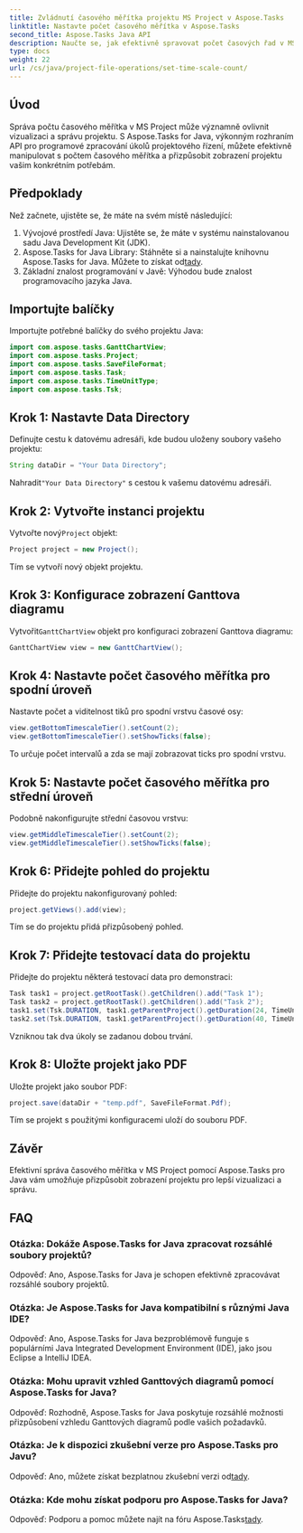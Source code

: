 ```yaml
---
title: Zvládnutí časového měřítka projektu MS Project v Aspose.Tasks
linktitle: Nastavte počet časového měřítka v Aspose.Tasks
second_title: Aspose.Tasks Java API
description: Naučte se, jak efektivně spravovat počet časových řad v MS Project pomocí Aspose.Tasks for Java. Optimalizujte vizualizaci a správu projektu bez námahy.
type: docs
weight: 22
url: /cs/java/project-file-operations/set-time-scale-count/
---
```

## Úvod
Správa počtu časového měřítka v MS Project může významně ovlivnit vizualizaci a správu projektu. S Aspose.Tasks for Java, výkonným rozhraním API pro programové zpracování úkolů projektového řízení, můžete efektivně manipulovat s počtem časového měřítka a přizpůsobit zobrazení projektu vašim konkrétním potřebám.
## Předpoklady
Než začnete, ujistěte se, že máte na svém místě následující:
1. Vývojové prostředí Java: Ujistěte se, že máte v systému nainstalovanou sadu Java Development Kit (JDK).
2.  Aspose.Tasks for Java Library: Stáhněte si a nainstalujte knihovnu Aspose.Tasks for Java. Můžete to získat od[tady](https://releases.aspose.com/tasks/java/).
3. Základní znalost programování v Javě: Výhodou bude znalost programovacího jazyka Java.

## Importujte balíčky
Importujte potřebné balíčky do svého projektu Java:
```java
import com.aspose.tasks.GanttChartView;
import com.aspose.tasks.Project;
import com.aspose.tasks.SaveFileFormat;
import com.aspose.tasks.Task;
import com.aspose.tasks.TimeUnitType;
import com.aspose.tasks.Tsk;
```

## Krok 1: Nastavte Data Directory
Definujte cestu k datovému adresáři, kde budou uloženy soubory vašeho projektu:
```java
String dataDir = "Your Data Directory";
```
 Nahradit`"Your Data Directory"` s cestou k vašemu datovému adresáři.
## Krok 2: Vytvořte instanci projektu
 Vytvořte nový`Project` objekt:
```java
Project project = new Project();
```
Tím se vytvoří nový objekt projektu.
## Krok 3: Konfigurace zobrazení Ganttova diagramu
 Vytvořit`GanttChartView` objekt pro konfiguraci zobrazení Ganttova diagramu:
```java
GanttChartView view = new GanttChartView();
```
## Krok 4: Nastavte počet časového měřítka pro spodní úroveň
Nastavte počet a viditelnost tiků pro spodní vrstvu časové osy:
```java
view.getBottomTimescaleTier().setCount(2);
view.getBottomTimescaleTier().setShowTicks(false);
```
To určuje počet intervalů a zda se mají zobrazovat ticks pro spodní vrstvu.
## Krok 5: Nastavte počet časového měřítka pro střední úroveň
Podobně nakonfigurujte střední časovou vrstvu:
```java
view.getMiddleTimescaleTier().setCount(2);
view.getMiddleTimescaleTier().setShowTicks(false);
```
## Krok 6: Přidejte pohled do projektu
Přidejte do projektu nakonfigurovaný pohled:
```java
project.getViews().add(view);
```
Tím se do projektu přidá přizpůsobený pohled.
## Krok 7: Přidejte testovací data do projektu
Přidejte do projektu některá testovací data pro demonstraci:
```java
Task task1 = project.getRootTask().getChildren().add("Task 1");
Task task2 = project.getRootTask().getChildren().add("Task 2");
task1.set(Tsk.DURATION, task1.getParentProject().getDuration(24, TimeUnitType.Hour));
task2.set(Tsk.DURATION, task1.getParentProject().getDuration(40, TimeUnitType.Hour));
```
Vzniknou tak dva úkoly se zadanou dobou trvání.
## Krok 8: Uložte projekt jako PDF
Uložte projekt jako soubor PDF:
```java
project.save(dataDir + "temp.pdf", SaveFileFormat.Pdf);
```
Tím se projekt s použitými konfiguracemi uloží do souboru PDF.

## Závěr
Efektivní správa časového měřítka v MS Project pomocí Aspose.Tasks pro Java vám umožňuje přizpůsobit zobrazení projektu pro lepší vizualizaci a správu.
## FAQ
### Otázka: Dokáže Aspose.Tasks for Java zpracovat rozsáhlé soubory projektů?
Odpověď: Ano, Aspose.Tasks for Java je schopen efektivně zpracovávat rozsáhlé soubory projektů.
### Otázka: Je Aspose.Tasks for Java kompatibilní s různými Java IDE?
Odpověď: Ano, Aspose.Tasks for Java bezproblémově funguje s populárními Java Integrated Development Environment (IDE), jako jsou Eclipse a IntelliJ IDEA.
### Otázka: Mohu upravit vzhled Ganttových diagramů pomocí Aspose.Tasks for Java?
Odpověď: Rozhodně, Aspose.Tasks for Java poskytuje rozsáhlé možnosti přizpůsobení vzhledu Ganttových diagramů podle vašich požadavků.
### Otázka: Je k dispozici zkušební verze pro Aspose.Tasks pro Javu?
 Odpověď: Ano, můžete získat bezplatnou zkušební verzi od[tady](https://releases.aspose.com/).
### Otázka: Kde mohu získat podporu pro Aspose.Tasks for Java?
 Odpověď: Podporu a pomoc můžete najít na fóru Aspose.Tasks[tady](https://forum.aspose.com/c/tasks/15).